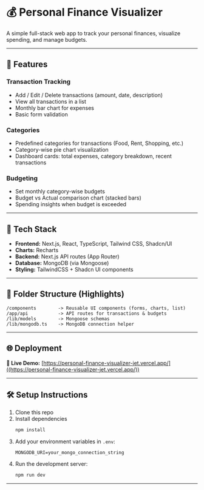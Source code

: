 # 💰 Personal Finance Visualizer

A simple full-stack web app to track your personal finances, visualize spending, and manage budgets.

---

## 🚀 Features

###  Transaction Tracking
- Add / Edit / Delete transactions (amount, date, description)
- View all transactions in a list
- Monthly bar chart for expenses
- Basic form validation

###  Categories
- Predefined categories for transactions (Food, Rent, Shopping, etc.)
- Category-wise pie chart visualization
- Dashboard cards: total expenses, category breakdown, recent transactions

### Budgeting
- Set monthly category-wise budgets
- Budget vs Actual comparison chart (stacked bars)
- Spending insights when budget is exceeded

---

## 🧱 Tech Stack

- **Frontend:** Next.js, React, TypeScript, Tailwind CSS, Shadcn/UI
- **Charts:** Recharts
- **Backend:** Next.js API routes (App Router)
- **Database:** MongoDB (via Mongoose)
- **Styling:** TailwindCSS + Shadcn UI components

---

## 📁 Folder Structure (Highlights)

```
/components        -> Reusable UI components (forms, charts, list)
/app/api           -> API routes for transactions & budgets
/lib/models        -> Mongoose schemas
/lib/mongodb.ts    -> MongoDB connection helper
```

---

## 🌐 Deployment

**🔗 Live Demo:** [https://personal-finance-visualizer-jet.vercel.app/]((https://personal-finance-visualizer-jet.vercel.app/))


---

## 🛠 Setup Instructions

1. Clone this repo
2. Install dependencies
   ```bash
   npm install
   ```
3. Add your environment variables in `.env`:
   ```env
   MONGODB_URI=your_mongo_connection_string
   ```
4. Run the development server:
   ```bash
   npm run dev
   ```

---

